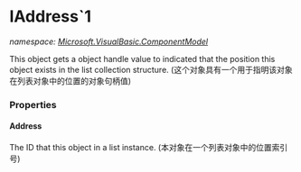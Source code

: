 ﻿# IAddress`1
_namespace: <a href="#" onClick="load('/docs/Microsoft.VisualBasic.ComponentModel/index.md')">Microsoft.VisualBasic.ComponentModel</a>_

This object gets a object handle value to indicated that the position this object exists 
 in the list collection structure. 
 (这个对象具有一个用于指明该对象在列表对象中的位置的对象句柄值)




### Properties

#### Address
The ID that this object in a list instance.
 (本对象在一个列表对象中的位置索引号)

